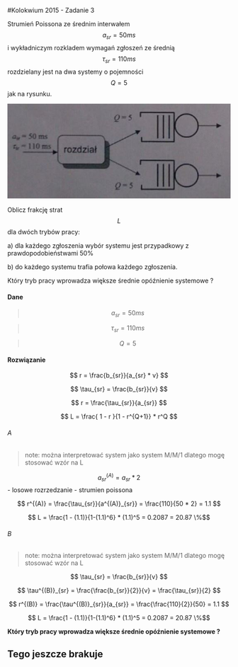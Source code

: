 #Kolokwium 2015 - Zadanie 3

Strumień Poissona ze średnim interwałem $$ a_{sr} = 50ms $$ i wykładniczym rozkladem wymagań zgłoszeń ze średnią $$ \tau_{sr} = 110ms $$ 
rozdzielany jest na dwa systemy o pojemności $$ Q = 5 $$ jak na rysunku.

![inst](inst.jpg "inst.jpg")

Oblicz frakcję strat $$ L $$ dla dwóch trybów pracy:

a) dla każdego zgłoszenia wybór systemu jest przypadkowy z prawdopodobieństwami 50%

b) do każdego systemu trafia połowa każdego zgłoszenia.

Który tryb pracy wprowadza większe średnie opóźnienie systemowe ?

#### Dane

> $$ a_{sr} = 50ms $$

> $$ \tau_{sr} = 110ms $$

> $$ Q = 5 $$

#### Rozwiązanie

$$ r = \frac{b_{sr}}{a_{sr} * v} $$

$$ \tau_{sr} = \frac{b_{sr}}{v} $$

$$ r = \frac{\tau_{sr}}{a_{sr}} $$

$$ L = \frac{ 1 - r }{1 - r^{Q+1}} * r^Q $$

###### A
> note: można interpretować system jako system M/M/1 dlatego mogę stosować wzór na L

$$ a^{(A)}_{sr} = a_{sr} * 2 $$ - losowe rozrzedzanie - strumien poissona

$$ r^{(A)} = \frac{\tau_{sr}}{a^{(A)}_{sr}} = \frac{110}{50 * 2} = 1.1 $$

$$ L = \frac{1 - (1.1)}{1-(1.1)^6} * (1.1)^5 = 0.2087 = 20.87 \%$$

###### B
> note: można interpretować system jako system M/M/1 dlatego mogę stosować wzór na L

$$ \tau_{sr} = \frac{b_{sr}}{v} $$

$$ \tau^{(B)}_{sr} = \frac{\frac{b_{sr}}{2}}{v} = \frac{\tau_{sr}}{2} $$

$$ r^{(B)} = \frac{\tau^{(B)}_{sr}}{a_{sr}} = \frac{\frac{110}{2}}{50} = 1.1 $$

$$ L = \frac{1 - (1.1)}{1-(1.1)^6} * (1.1)^5 = 0.2087 = 20.87 \%$$

**Który tryb pracy wprowadza większe średnie opóźnienie systemowe ?**

## Tego jeszcze brakuje 
